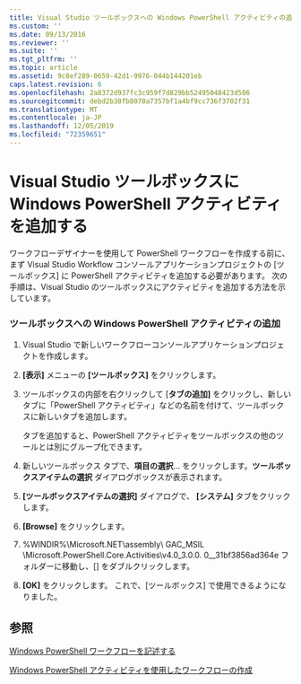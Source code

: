 ```yaml
---
title: Visual Studio ツールボックスへの Windows PowerShell アクティビティの追加 |Microsoft Docs
ms.custom: ''
ms.date: 09/13/2016
ms.reviewer: ''
ms.suite: ''
ms.tgt_pltfrm: ''
ms.topic: article
ms.assetid: 9c8ef289-0659-42d1-9976-044b144201eb
caps.latest.revision: 6
ms.openlocfilehash: 2a8372d937fc3c959f7d829bb52495048423d506
ms.sourcegitcommit: debd2b38fb8070a7357bf1a4bf9cc736f3702f31
ms.translationtype: MT
ms.contentlocale: ja-JP
ms.lasthandoff: 12/05/2019
ms.locfileid: "72359651"
---
```

# <a name="adding-windows-powershell-activities-to-the-visual-studio-toolbox"></a>Visual Studio ツールボックスに Windows PowerShell アクティビティを追加する

ワークフローデザイナーを使用して PowerShell ワークフローを作成する前に、まず Visual Studio Workflow コンソールアプリケーションプロジェクトの [ツールボックス] に PowerShell アクティビティを追加する必要があります。 次の手順は、Visual Studio のツールボックスにアクティビティを追加する方法を示しています。

### <a name="adding-windows-powershell-activities-to-the-toolbox"></a>ツールボックスへの Windows PowerShell アクティビティの追加

1. Visual Studio で新しいワークフローコンソールアプリケーションプロジェクトを作成します。

2. **[表示]** メニューの **[ツールボックス]** をクリックします。

3. ツールボックスの内部を右クリックして [**タブの追加]** をクリックし、新しいタブに「PowerShell アクティビティ」などの名前を付けて、ツールボックスに新しいタブを追加します。

   タブを追加すると、PowerShell アクティビティをツールボックスの他のツールとは別にグループ化できます。

4. 新しいツールボックス タブで、**項目の選択**... をクリックします。**ツールボックスアイテムの選択** ダイアログボックスが表示されます。

5. **[ツールボックスアイテムの選択]** ダイアログで、 **[システム]** タブをクリックします。

6. **[Browse]** をクリックします。

7. %WINDIR%\Microsoft.NET\assembly\ GAC_MSIL \Microsoft.PowerShell.Core.Activities\v4.0_3.0.0. 0__31bf3856ad364e フォルダーに移動し、[] をダブルクリックします。

8. **[OK]** をクリックします。 これで、[ツールボックス] で使用できるようになりました。

## <a name="see-also"></a>参照

[Windows PowerShell ワークフローを記述する](./writing-a-windows-powershell-workflow.md)

[Windows PowerShell アクティビティを使用したワークフローの作成](./creating-a-workflow-with-windows-powershell-activities.md)